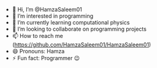 - 👋 Hi, I’m @HamzaSaleem01
- 👀 I’m interested in programming 
- 🌱 I’m currently learning computational physics 
- 💞️ I’m looking to collaborate on programming projects 
- 📫 How to reach me (https://github.com/HamzaSaleem01/HamzaSaleem01)
- 😄 Pronouns: Hamza 
- ⚡ Fun fact: Programmer 😉

<!---
HamzaSaleem01/HamzaSaleem01 is a ✨ special ✨ repository because its `README.md` (this file) appears on your GitHub profile.
You can click the Preview link to take a look at your changes.
--->

